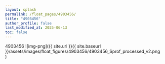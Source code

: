 ```yaml
---
layout: splash
permalink: /float_pages/4903456/
title: "4903456"
author_profile: false
last_modified_at: 2025-06-13
toc: false
---
```

 
4903456
![img-png]({{ site.url }}{{ site.baseurl }}/assets/images/float_figures/4903456/4903456_Sprof_processed_v2.png)